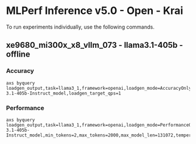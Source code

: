 
# MLPerf Inference v5.0 - Open - Krai

To run experiments individually, use the following commands.

## xe9680_mi300x_x8_vllm_073 - llama3.1-405b - offline

### Accuracy  

```
axs byquery loadgen_output,task=llama3_1,framework=openai,loadgen_mode=AccuracyOnly,loadgen_scenario=Offline,loadgen_dataset_size=8313,loadgen_buffer_size=8313,num_openai_workers=1,num_loadgen_workers=1,backend=rocm,tp=8,pp=1,dp=1,num_gpus=8,quantization=fp8,model_path=/mnt/llm_data/krai/lg4/work_collection/downloaded_Llama-3.1-405b-Instruct_model,loadgen_target_qps=1
```

### Performance 

```
axs byquery loadgen_output,task=llama3_1,framework=openai,loadgen_mode=PerformanceOnly,loadgen_scenario=Offline,loadgen_dataset_size=8313,loadgen_buffer_size=8313,num_openai_workers=1,num_loadgen_workers=1,backend=rocm,tp=8,pp=1,dp=1,num_gpus=8,quantization=fp8,max_num_seqs=256,max_seq_len_to_capture=32768,max_num_batched_tokens=131072,gpu_memory_utilization=0.97,model_path=/mnt/llm_data/krai/lg4/work_collection/downloaded_Llama-3.1-405b-Instruct_model,min_tokens=2,max_tokens=2000,max_model_len=131072,temperature=1,openai_max_connections=256,loadgen_target_qps=1
```

